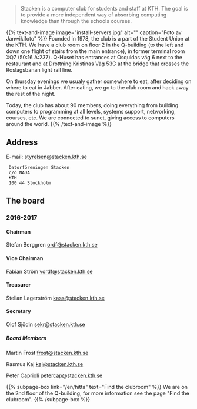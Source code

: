 <!-- 
.. title: Stacken - The Club
.. slug: club
.. description:
-->

> Stacken is a computer club for students and staff at KTH. The goal is to provide a more independent way of absorbing computing knowledge than through the schools courses.

{{% text-and-image image="install-servers.jpg" alt="" caption="Foto av Janwikifoto" %}}
Founded in 1978, the club is a part of the Student Union at the KTH. We have a club room on floor 2 in the Q-building (to the left and down one flight of stairs from the main entrance), in former terminal room XQ7 (50:16 A:237). Q-Huset has entrances at Osquldas väg 6 next to the restaurant and at Drottning Kristinas Väg 53C at the bridge that crosses the Roslagsbanan light rail line.

On thursday evenings we usualy gather somewhere to eat, after deciding on where to eat in Jabber. After eating, we go to the club room and hack away the rest of the night.

Today, the club has about 90 members, doing everything from building computers to programming at all levels, systems support, networking, courses, etc. We are connected to sunet, giving access to computers around the world.
{{% /text-and-image %}}

## Address
E-mail: styrelsen@stacken.kth.se

```
 Datorföreningen Stacken
 c/o NADA
 KTH
 100 44 Stockholm
```

## The board

### 2016-2017
#### Chairman
Stefan Berggren <ordf@stacken.kth.se>
#### Vice Chairman
Fabian Ström <vordf@stacken.kth.se>
#### Treasurer
Stellan Lagerström <kass@stacken.kth.se>
#### Secretary
Olof Sjödin <sekr@stacken.kth.se>
##### Board Members
Martin Frost <frost@stacken.kth.se>

Rasmus Kaj <kaj@stacken.kth.se>

Peter Caprioli <petercap@stacken.kth.se>


{{% subpage-box link="/en/hitta" text="Find the clubroom" %}}
We are on the 2nd floor of the Q-building, for more information see
the page "Find the clubroom".
{{% /subpage-box %}}

